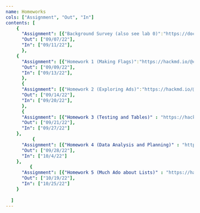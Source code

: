 ```yaml
---
name: Homeworks
cols: ["Assignment", "Out", "In"]
contents: [
    {
      "Assignment": [{"Background Survey (also see lab 0)":"https://docs.google.com/forms/d/e/1FAIpQLSexNJYf4HO6UGUwbak_V2O9NI8aGwSzLO7-mJJ-zY0R5spP3g/viewform?usp=sf_link"}],
      "Out": ["09/07/22"],
      "In": ["09/11/22"],
      },
	{
      "Assignment": [{"Homework 1 (Making Flags)":"https://hackmd.io/@cs111/hw1-f22"}],
      "Out": ["09/09/22"],
      "In": ["09/13/22"],
      },
	  {
      "Assignment": [{"Homework 2 (Exploring Ads)":"https://hackmd.io/@cs111/hw2-f22"}],
      "Out": ["09/14/22"],
      "In": ["09/20/22"],
      },
	  {
      "Assignment": [{"Homework 3 (Testing and Tables)" : "https://hackmd.io/@cs111/hw3-f22"}],
      "Out": ["09/21/22"],
      "In": ["09/27/22"]
    },
    	  {
      "Assignment": [{"Homework 4 (Data Analysis and Planning)" : "https://hackmd.io/@cs111/hw4-f22"}],
      "Out": ["09/28/22"],
      "In": ["10/4/22"]
    },
    	 {
      "Assignment": [{"Homework 5 (Much Ado about Lists)" : "https://hackmd.io/@cs111/hw5-f22"}],
      "Out": ["10/19/22"],
      "In": ["10/25/22"]
    }
   
  ]
---
```


